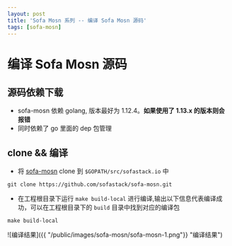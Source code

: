 ```yaml
---
layout: post
title: 'Sofa Mosn 系列 -- 编译 Sofa Mosn 源码'
tags: [sofa-mosn]
---
```


# 编译 Sofa Mosn 源码

## 源码依赖下载

- sofa-mosn 依赖 golang, 版本最好为 1.12.4。**如果使用了 1.13.x 的版本则会报错**
- 同时依赖了 go 里面的 dep 包管理

## clone && 编译

- 将 [sofa-mosn](https://github.com/sofastack/sofa-mosn) clone 到 `$GOPATH/src/sofastack.io` 中

```
git clone https://github.com/sofastack/sofa-mosn.git
```

- 在工程根目录下运行 `make build-local` 进行编译,输出以下信息代表编译成功，可以在工程根目录下的 `build` 目录中找到对应的编译包

```
make build-local
```

![编译结果]({{ "/public/images/sofa-mosn/sofa-mosn-1.png"}} "编译结果")








